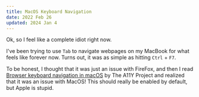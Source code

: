 ```yaml
---
title: MacOS Keyboard Navigation 
date: 2022 Feb 26
updated: 2024 Jan 4
---
```

Ok, so I feel like a complete idiot right now.

I've been trying to use `Tab` to navigate webpages on my MacBook for what feels like forever now. Turns out, it was as simple as hitting `Ctrl` + `F7`.

To be honest, I thought that it was just an issue with FireFox, and then I read [Browser keyboard navigation in macOS](https://www.a11yproject.com/posts/macos-browser-keyboard-navigation/) by The A11Y Project and realized that it was an issue with MacOS! This should really be enabled by default, but Apple is stupid.
